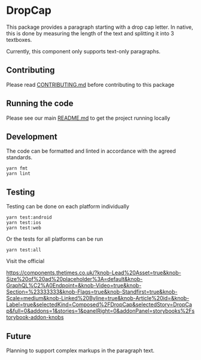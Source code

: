 # DropCap

This package provides a paragraph starting with a drop cap letter. In native,
this is done by measuring the length of the text and splitting it into 3
textboxes.

Currently, this component only supports text-only paragraphs.

## Contributing

Please read [CONTRIBUTING.md](./CONTRIBUTING.md) before contributing to this
package

## Running the code

Please see our main [README.md](../README.md) to get the project running locally

## Development

The code can be formatted and linted in accordance with the agreed standards.

```
yarn fmt
yarn lint
```

## Testing

Testing can be done on each platform individually

```
yarn test:android
yarn test:ios
yarn test:web
```

Or the tests for all platforms can be run

```
yarn test:all
```

Visit the official

https://components.thetimes.co.uk/?knob-Lead%20Asset=true&knob-Size%20of%20ad%20placeholder%3A=default&knob-GraphQL%C2%A0Endpoint=&knob-Video=true&knob-Section=%23333333&knob-Flags=true&knob-Standfirst=true&knob-Scale=medium&knob-Linked%20Byline=true&knob-Article%20id=&knob-Label=true&selectedKind=Composed%2FDropCap&selectedStory=DropCap&full=0&addons=1&stories=1&panelRight=0&addonPanel=storybooks%2Fstorybook-addon-knobs

## Future

Planning to support complex markups in the paragraph text.
